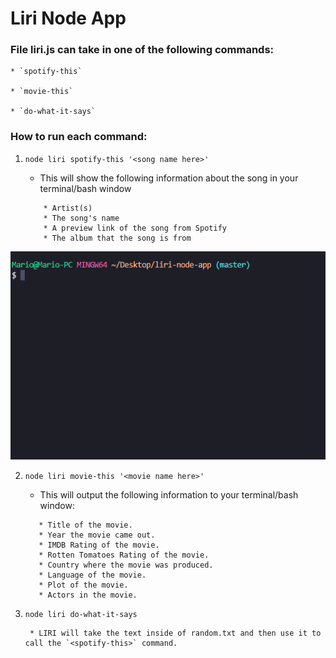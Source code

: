 # Liri Node App


### File liri.js can take in one of the following commands:

    * `spotify-this`

    * `movie-this`

    * `do-what-it-says`


### How to run each command:

1. `node liri spotify-this '<song name here>'`

    * This will show the following information about the song in your terminal/bash window

    ```
        * Artist(s)
        * The song's name
        * A preview link of the song from Spotify
        * The album that the song is from
    ```

<p><img src="./liri.gif" alt="Liri App Preview" width="650"></p>

2. `node liri movie-this '<movie name here>'`

    * This will output the following information to your terminal/bash window:

     ```
        * Title of the movie.
        * Year the movie came out.
        * IMDB Rating of the movie.
        * Rotten Tomatoes Rating of the movie.
        * Country where the movie was produced.
        * Language of the movie.
        * Plot of the movie.
        * Actors in the movie.
     ```


3. `node liri do-what-it-says`

        * LIRI will take the text inside of random.txt and then use it to call the `<spotify-this>` command.
